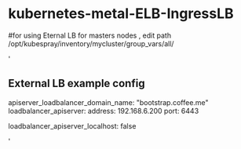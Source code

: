 # kubernetes-metal-ELB-IngressLB


#for using Eternal LB for masters nodes , edit  path /opt/kubespray/inventory/mycluster/group_vars/all/

'
## External LB example config
apiserver_loadbalancer_domain_name: "bootstrap.coffee.me"
loadbalancer_apiserver:
  address: 192.168.6.200
  port: 6443

loadbalancer_apiserver_localhost: false

'
